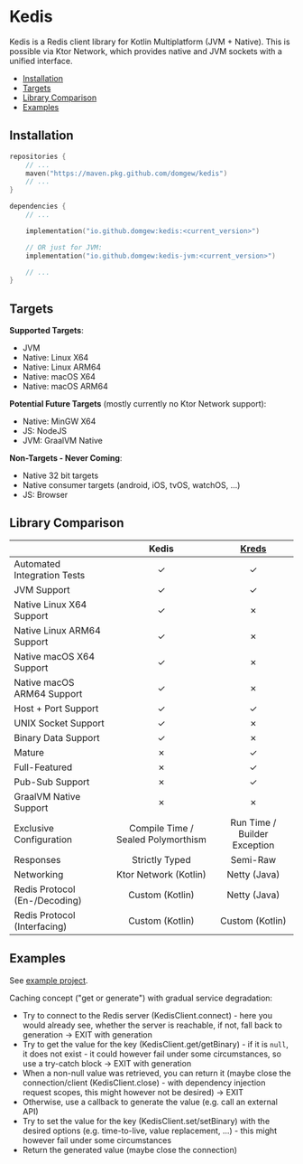 # Kedis

Kedis is a Redis client library for Kotlin Multiplatform (JVM + Native). This is possible via Ktor Network, which
provides native and JVM sockets with a unified interface.

* [Installation](#installation)
* [Targets](#targets)
* [Library Comparison](#library-comparison)
* [Examples](#examples)

## Installation

```kotlin
repositories {
    // ...
    maven("https://maven.pkg.github.com/domgew/kedis")
    // ...
}
```

```kotlin
dependencies {
    // ...

    implementation("io.github.domgew:kedis:<current_version>")

    // OR just for JVM:
    implementation("io.github.domgew:kedis-jvm:<current_version>")

    // ...
}
```

## Targets

**Supported Targets**:

* JVM
* Native: Linux X64
* Native: Linux ARM64
* Native: macOS X64
* Native: macOS ARM64

**Potential Future Targets** (mostly currently no Ktor Network support):

* Native: MinGW X64
* JS: NodeJS
* JVM: GraalVM Native

**Non-Targets - Never Coming**:

* Native 32 bit targets
* Native consumer targets (android, iOS, tvOS, watchOS, ...)
* JS: Browser

## Library Comparison

|                               |               Kedis                | [Kreds](https://github.com/crackthecodeabhi/kreds) |
|:------------------------------|:----------------------------------:|:--------------------------------------------------:|
| Automated Integration Tests   |              &check;               |                      &check;                       |
| JVM Support                   |              &check;               |                      &check;                       |
| Native Linux X64 Support      |              &check;               |                      &cross;                       |
| Native Linux ARM64 Support    |              &check;               |                      &cross;                       |
| Native macOS X64 Support      |              &check;               |                      &cross;                       |
| Native macOS ARM64 Support    |              &check;               |                      &cross;                       |
| Host + Port Support           |              &check;               |                      &check;                       |
| UNIX Socket Support           |              &check;               |                      &cross;                       |
| Binary Data Support           |              &check;               |                      &cross;                       |
| Mature                        |              &cross;               |                      &check;                       |
| Full-Featured                 |              &cross;               |                      &check;                       |
| Pub-Sub Support               |              &cross;               |                      &check;                       |
| GraalVM Native Support        |              &cross;               |                      &cross;                       |
| Exclusive Configuration       | Compile Time / Sealed Polymorthism |            Run Time / Builder Exception            |
| Responses                     |           Strictly Typed           |                      Semi-Raw                      |
| Networking                    |       Ktor Network (Kotlin)        |                    Netty (Java)                    |
| Redis Protocol (En-/Decoding) |          Custom (Kotlin)           |                    Netty (Java)                    |
| Redis Protocol (Interfacing)  |          Custom (Kotlin)           |                  Custom (Kotlin)                   |

## Examples

See [example project](./example).

Caching concept ("get or generate") with gradual service degradation:

* Try to connect to the Redis server (KedisClient.connect) - here you would already see, whether the server is
  reachable, if not, fall back to generation -> EXIT with generation
* Try to get the value for the key (KedisClient.get/getBinary) - if it is `null`, it does not exist - it could however
  fail under some circumstances, so use a try-catch block -> EXIT with generation
* When a non-null value was retrieved, you can return it (maybe close the connection/client (KedisClient.close) - with
  dependency injection request scopes, this might however not be desired) -> EXIT
* Otherwise, use a callback to generate the value (e.g. call an external API)
* Try to set the value for the key (KedisClient.set/setBinary) with the desired options (e.g. time-to-live, value
  replacement, ...) - this might however fail under some circumstances
* Return the generated value (maybe close the connection)
